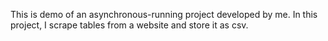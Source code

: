 This is demo of an asynchronous-running project developed by me. In this project, I scrape tables from a website and store it as csv.
